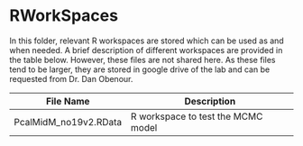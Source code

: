 <h1 align = "Left">RWorkSpaces </h1>

In this folder, relevant R workspaces are stored which can be used as and when needed. A brief description of different workspaces
are provided in the table below. However, these files are not shared here. As these files tend to be larger, they are stored in google drive of the lab and can be requested from Dr. Dan Obenour.

|File Name|Description|
|---------|----------------------------------------|
|PcalMidM_no19v2.RData| R workspace to test the MCMC model|
